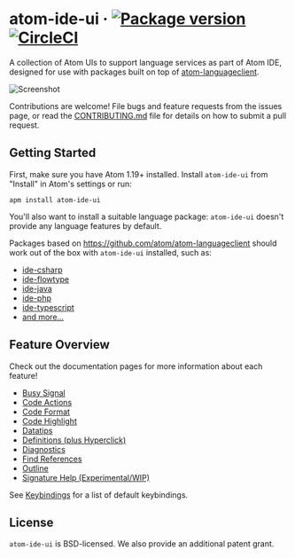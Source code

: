 # atom-ide-ui &middot; [![Package version](https://img.shields.io/apm/v/atom-ide-ui.svg)](https://atom.io/packages/atom-ide-ui) [![CircleCI](https://img.shields.io/circleci/project/github/facebook-atom/atom-ide-ui.svg)](https://circleci.com/gh/facebook-atom/atom-ide-ui)

A collection of Atom UIs to support language services as part of Atom IDE,
designed for use with packages built on top of
[atom-languageclient](https://github.com/atom/atom-languageclient).

![Screenshot](https://raw.githubusercontent.com/facebook-atom/atom-ide-ui/master/docs/images/screenshot.png)

Contributions are welcome! File bugs and feature requests from the issues page,
or read the [CONTRIBUTING.md](https://github.com/facebook-atom/atom-ide-ui/blob/master/CONTRIBUTING.md)
file for details on how to submit a pull request.

## Getting Started

First, make sure you have Atom 1.19+ installed.
Install `atom-ide-ui` from "Install" in Atom's settings or run:

```
apm install atom-ide-ui
```

You'll also want to install a suitable language package:
`atom-ide-ui` doesn't provide any language features by default.

Packages based on https://github.com/atom/atom-languageclient should work out of the box with `atom-ide-ui` installed, such as:

* [ide-csharp](https://github.com/atom/ide-csharp)
* [ide-flowtype](https://github.com/flowtype/ide-flowtype)
* [ide-java](https://github.com/atom/ide-java)
* [ide-php](https://github.com/atom/ide-php)
* [ide-typescript](https://github.com/atom/ide-typescript)
* [and more...](https://github.com/atom/atom-languageclient/wiki/List-of-Atom-packages-using-Atom-LanguageClient)

## Feature Overview

Check out the documentation pages for more information about each feature!

- [Busy Signal](https://github.com/facebook-atom/atom-ide-ui/blob/master/docs/busy-signal.md)
- [Code Actions](https://github.com/facebook-atom/atom-ide-ui/blob/master/docs/code-actions.md)
- [Code Format](https://github.com/facebook-atom/atom-ide-ui/blob/master/docs/code-format.md)
- [Code Highlight](https://github.com/facebook-atom/atom-ide-ui/blob/master/docs/code-highlight.md)
- [Datatips](https://github.com/facebook-atom/atom-ide-ui/blob/master/docs/datatips.md)
- [Definitions (plus Hyperclick)](https://github.com/facebook-atom/atom-ide-ui/blob/master/docs/definitions.md)
- [Diagnostics](https://github.com/facebook-atom/atom-ide-ui/blob/master/docs/diagnostics.md)
- [Find References](https://github.com/facebook-atom/atom-ide-ui/blob/master/docs/find-references.md)
- [Outline](https://github.com/facebook-atom/atom-ide-ui/blob/master/docs/outline-view.md)
- [Signature Help (Experimental/WIP)](https://github.com/facebook-atom/atom-ide-ui/blob/master/docs/signature-help.md)

See [Keybindings](https://github.com/facebook-atom/atom-ide-ui/blob/master/docs/keybindings.md) for a list of default keybindings.

## License

`atom-ide-ui` is BSD-licensed. We also provide an additional patent grant.
